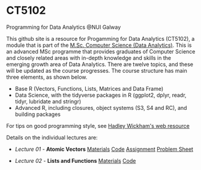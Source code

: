 # CT5102
Programming for Data Analytics @NUI Galway 

This github site is a resource for Progamming for Data Analytics (CT5102), a module that is part of the [M.Sc. Computer Science (Data Analytics)](http://www.nuigalway.ie/courses/taught-postgraduate-courses/msc-in-computer-science-data-analytics.html#course_overview). This is an advanced MSc programme that provides graduates of Computer Science and closely related areas with in-depth knowledge and skills in the emerging growth area of Data Analytics. There are twelve topics, and these will be updated as the course progresses. The course structure has main three elements, as shown below.

* Base R (Vectors, Functions, Lists, Matrices and Data Frame)
* Data Science, with the tidyverse packages in R (ggplot2, dplyr, readr, tidyr, lubridate and stringr)
* Advanced R, including closures, object systems (S3, S4 and RC), and building packages

For tips on good programming style, see [Hadley Wickham's web resource](http://adv-r.had.co.nz/Style.html)

Details on the individual lectures are:

* *Lecture 01* -  **Atomic Vectors** [Materials](https://github.com/JimDuggan/CT5102/tree/master/materials/Lectures/01%20Vectors)
[Code](https://github.com/JimDuggan/CT5102/tree/master/code/course/01%20Vectors)
[Assignment](https://github.com/JimDuggan/CT5102/blob/master/materials/Assignments/01%20Assignment.pdf)
[Problem Sheet](https://github.com/JimDuggan/CT5102/blob/master/materials/Problem%20Sheets/01%20Problem%20Sheet%20Vectors.pdf)

* *Lecture 02* -  **Lists and Functions** [Materials](https://github.com/JimDuggan/CT5102/tree/master/materials/Lectures/02%20Lists%20and%20Functions)
[Code](https://github.com/JimDuggan/CT5102/tree/master/code/course/02%20Lists%20and%20Functions)

